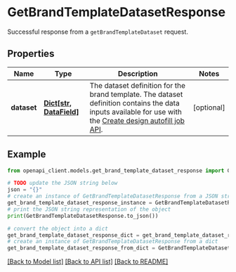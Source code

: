 # GetBrandTemplateDatasetResponse

Successful response from a `getBrandTemplateDataset` request.

## Properties

Name | Type | Description | Notes
------------ | ------------- | ------------- | -------------
**dataset** | [**Dict[str, DataField]**](DataField.md) | The dataset definition for the brand template. The dataset definition contains the data inputs available for use with the [Create design autofill job API](https://www.canva.dev/docs/connect/api-reference/autofills/create-design-autofill-job/). | [optional] 

## Example

```python
from openapi_client.models.get_brand_template_dataset_response import GetBrandTemplateDatasetResponse

# TODO update the JSON string below
json = "{}"
# create an instance of GetBrandTemplateDatasetResponse from a JSON string
get_brand_template_dataset_response_instance = GetBrandTemplateDatasetResponse.from_json(json)
# print the JSON string representation of the object
print(GetBrandTemplateDatasetResponse.to_json())

# convert the object into a dict
get_brand_template_dataset_response_dict = get_brand_template_dataset_response_instance.to_dict()
# create an instance of GetBrandTemplateDatasetResponse from a dict
get_brand_template_dataset_response_from_dict = GetBrandTemplateDatasetResponse.from_dict(get_brand_template_dataset_response_dict)
```
[[Back to Model list]](../README.md#documentation-for-models) [[Back to API list]](../README.md#documentation-for-api-endpoints) [[Back to README]](../README.md)



